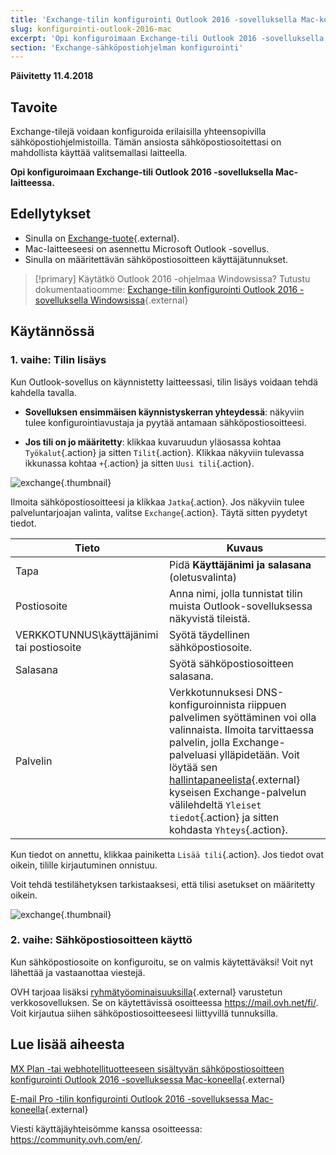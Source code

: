 ```yaml
---
title: 'Exchange-tilin konfigurointi Outlook 2016 -sovelluksella Mac-koneella'
slug: konfigurointi-outlook-2016-mac
excerpt: 'Opi konfiguroimaan Exchange-tili Outlook 2016 -sovelluksella Mac-laitteessa'
section: 'Exchange-sähköpostiohjelman konfigurointi'
---
```


**Päivitetty 11.4.2018**

## Tavoite

Exchange-tilejä voidaan konfiguroida erilaisilla yhteensopivilla sähköpostiohjelmistoilla. Tämän ansiosta sähköpostiosoitettasi on mahdollista käyttää valitsemallasi laitteella.

**Opi konfiguroimaan Exchange-tili Outlook 2016 -sovelluksella Mac-laitteessa.**

## Edellytykset

- Sinulla on [Exchange-tuote](https://www.ovh-hosting.fi/sahkopostit/){.external}.
- Mac-laitteeseesi on asennettu Microsoft Outlook -sovellus.
- Sinulla on määritettävän sähköpostiosoitteen käyttäjätunnukset.

> [!primary]
> Käytätkö Outlook 2016 -ohjelmaa Windowsissa? Tutustu dokumentaatioomme: [Exchange-tilin konfigurointi Outlook 2016 -sovelluksella Windowsissa](https://docs.ovh.com/fi/microsoft-collaborative-solutions/konfigurointi-outlook-2016/){.external}
>

## Käytännössä

### 1. vaihe: Tilin lisäys

Kun Outlook-sovellus on käynnistetty laitteessasi, tilin lisäys voidaan tehdä kahdella tavalla.

- **Sovelluksen ensimmäisen käynnistyskerran yhteydessä**: näkyviin tulee konfigurointiavustaja ja pyytää antamaan sähköpostiosoitteesi.

- **Jos tili on jo määritetty**: klikkaa kuvaruudun yläosassa kohtaa `Työkalut`{.action} ja sitten `Tilit`{.action}. Klikkaa näkyviin tulevassa ikkunassa kohtaa `+`{.action} ja sitten `Uusi tili`{.action}.

![exchange](images/configuration-outlook-2016-mac-step1.png){.thumbnail}

Ilmoita sähköpostiosoitteesi ja klikkaa `Jatka`{.action}. Jos näkyviin tulee palveluntarjoajan valinta, valitse `Exchange`{.action}. Täytä sitten pyydetyt tiedot.

|Tieto|Kuvaus|
|---|---|
|Tapa|Pidä **Käyttäjänimi ja salasana** (oletusvalinta)|
|Postiosoite|Anna nimi, jolla tunnistat tilin muista Outlook-sovelluksessa näkyvistä tileistä.|
|VERKKOTUNNUS\käyttäjänimi tai postiosoite|Syötä täydellinen sähköpostiosoite.|
|Salasana|Syötä sähköpostiosoitteen salasana.|
|Palvelin|Verkkotunnuksesi DNS-konfiguroinnista riippuen palvelimen syöttäminen voi olla valinnaista. Ilmoita tarvittaessa palvelin, jolla Exchange-palveluasi ylläpidetään. Voit löytää sen [hallintapaneelista](https://www.ovh.com/auth/?action=gotomanager){.external} kyseisen Exchange-palvelun välilehdeltä `Yleiset tiedot`{.action} ja sitten kohdasta `Yhteys`{.action}.|

Kun tiedot on annettu, klikkaa painiketta `Lisää tili`{.action}. Jos tiedot ovat oikein, tilille kirjautuminen onnistuu.

Voit tehdä testilähetyksen tarkistaaksesi, että tilisi asetukset on määritetty oikein.

![exchange](images/configuration-exchange-outlook-2016-mac-step2.png){.thumbnail}

### 2. vaihe: Sähköpostiosoitteen käyttö

Kun sähköpostiosoite on konfiguroitu, se on valmis käytettäväksi! Voit nyt lähettää ja vastaanottaa viestejä.

OVH tarjoaa lisäksi [ryhmätyöominaisuuksilla](https://www.ovh-hosting.fi/sahkopostit){.external} varustetun verkkosovelluksen. Se on käytettävissä osoitteessa <https://mail.ovh.net/fi/>. Voit kirjautua siihen sähköpostiosoitteeseesi liittyvillä tunnuksilla.

## Lue lisää aiheesta

[MX Plan -tai webhotellituotteeseen sisältyvän sähköpostiosoitteen konfigurointi Outlook 2016 -sovelluksessa Mac-koneella](https://docs.ovh.com/fi/emails/konfigurointi-outlook-2016-mac/){.external}

[E-mail Pro -tilin konfigurointi Outlook 2016 -sovelluksessa Mac-koneella](https://docs.ovh.com/fi/emails-pro/konfigurointi-outlook-2016-mac/){.external}

Viesti käyttäjäyhteisömme kanssa osoitteessa: <https://community.ovh.com/en/>.